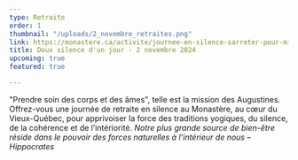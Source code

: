 ```yaml
---
type: Retraite
order: 1
thumbnail: "/uploads/2_novembre_retraites.png"
link: https://monastere.ca/activite/journee-en-silence-sarreter-pour-mieux-avancer-2-2-2/
title: Doux silence d'un jour - 2 novembre 2024
upcoming: true
featured: true

---
```

"Prendre soin des corps et des âmes", telle est la mission des Augustines. Offrez-vous une journée de retraite en silence au Monastère, au cœur du Vieux-Québec, pour apprivoiser la force des traditions yogiques, du silence, de la cohérence et de l’intériorité. _Notre plus grande source de bien-être réside dans le pouvoir des forces naturelles à l’intérieur de nous – Hippocrates_